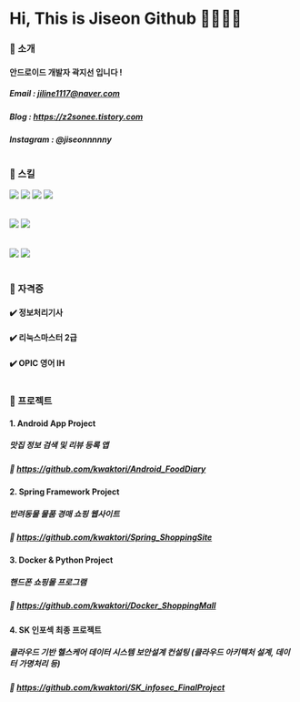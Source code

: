 # Hi, This is Jiseon Github 👩🏻‍💻✨

### 🍞 소개
#### 안드로이드 개발자 곽지선 입니다 !
##### Email : jiline1117@naver.com
##### Blog : https://z2sonee.tistory.com
##### Instagram : @jiseonnnnny
#
### 🍞 스킬
<img src="https://img.shields.io/badge/Android-3DDC84?style=flat-square&logo=Android&logoColor=white"/> <img src="https://img.shields.io/badge/Spring-6DB33F?style=flat-square&logo=Spring&logoColor=white"/> <img src="https://img.shields.io/badge/Docker-2496ED?style=flat-square&logo=Docker&logoColor=white"/> <img src="https://img.shields.io/badge/Amazon AWS-232F3E?style=flat-square&logo=Amazon AWS&logoColor=white"/>
######
<img src="https://img.shields.io/badge/Java-007396?style=flat-square&logo=Java&logoColor=white"/> <img src="https://img.shields.io/badge/Kotlin-7F52FF?style=flat-square&logo=Kotlin&logoColor=white"/>
######
<img src="https://img.shields.io/badge/GitLab-FCA121?style=flat-square&logo=GitLab&logoColor=white"/> <img src="https://img.shields.io/badge/Jira-0052CC?style=flat-square&logo=Jira&logoColor=white"/>

#
### 🍞 자격증
#### ✔️ 정보처리기사
#### ✔️ 리눅스마스터 2급
#### ✔️ OPIC 영어 IH
#
### 🍞 프로젝트
#### 1. Android App Project 
##### 맛집 정보 검색 및 리뷰 등록 앱
##### 🔗 https://github.com/kwaktori/Android_FoodDiary
#### 2. Spring Framework Project 
##### 반려동물 물품 경매 쇼핑 웹사이트
##### 🔗 https://github.com/kwaktori/Spring_ShoppingSite
#### 3. Docker & Python Project 
##### 핸드폰 쇼핑몰 프로그램
##### 🔗 https://github.com/kwaktori/Docker_ShoppingMall
#### 4. SK 인포섹 최종 프로젝트
##### 클라우드 기반 헬스케어 데이터 시스템 보안설계 컨설팅 (클라우드 아키텍처 설계, 데이터 가명처리 등)
##### 🔗 https://github.com/kwaktori/SK_infosec_FinalProject



